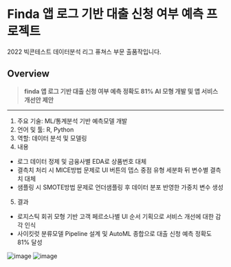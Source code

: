 # Finda 앱 로그 기반 대출 신청 여부 예측 프로젝트
2022 빅콘테스트 데이터분석 리그 퓨쳐스 부문 출품작입니다.

## Overview
> **finda 앱 로그 기반 대출 신청 여부 예측 정확도 81% AI 모형 개발 및 앱 서비스 개선안 제안**
> 

---

1. 주요 기술: ML/통계분석 기반 예측모델 개발
2. 언어 및 툴: R, Python
3. 역할: 데이터 분석 및 모델링
4. 내용
- 로그 데이터 정제 및 금융사별 EDA로 상품번호 대체
- 결측치 처리 시 MICE방법 문제로 UI 버튼의 뎁스 중점 유형 세분화 뒤 변수별 결측치 대체
- 샘플링 시 SMOTE방법 문제로 언더샘플링 후 데이터 분포 반영한 가중치 변수 생성
5. 결과
- 로지스틱 회귀 모형 기반 고객 페르소나별 UI 순서 기획으로 서비스 개선에 대한 감각 인식
- 사이킷럿 분류모델 Pipeline 설계 및 AutoML 종합으로 대출 신청 예측 정확도 81% 달성


![image](https://user-images.githubusercontent.com/93497667/196635206-99bc834d-9bf9-4f7a-ac05-f877c0339f2a.png)
![image](https://user-images.githubusercontent.com/93497667/196635352-41f55e0f-cc6f-4d00-86bc-c34c195ddb2b.png)

